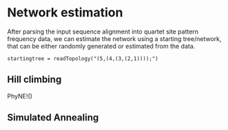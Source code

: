 # Network estimation
After parsing the input sequence alignment into quartet site pattern frequency data, we can estimate the network using a starting tree/network, that can be either randomly generated or estimated from the data. 
```@repl netest
startingtree = readTopology("(5,(4,(3,(2,1))));")
```

## Hill climbing
PhyNE!()

## Simulated Annealing


